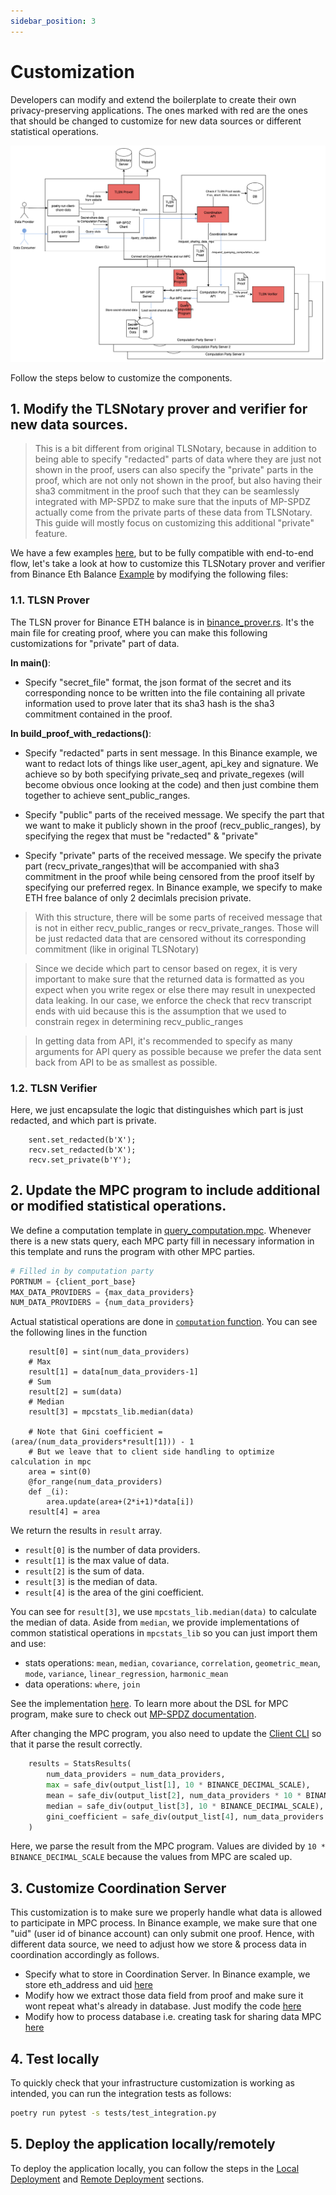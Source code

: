 ```yaml
---
sidebar_position: 3
---
```


# Customization

Developers can modify and extend the boilerplate to create their own privacy-preserving applications. The ones marked with red are the ones that should be changed to customize for new data sources or different statistical operations.

![Components to be customized](../components-to-be-customized.png)


Follow the steps below to customize the components.

## 1. Modify the TLSNotary prover and verifier for new data sources.

> This is a bit different from original TLSNotary, because in addition to being able to specify "redacted" parts of data where they are just not shown in the proof, users can also specify the "private" parts in the proof, which are not only not shown in the proof, but also having their sha3 commitment in the proof such that they can be seamlessly integrated with MP-SPDZ to make sure that the inputs of MP-SPDZ actually come from the private parts of these data from TLSNotary. This guide will mostly focus on customizing this additional "private" feature.

We have a few examples [here](https://github.com/ZKStats/mpc-demo-infra/tree/main/tlsn/tlsn/examples), but to be fully compatible with end-to-end flow, let's take a look at how to customize this TLSNotary prover and verifier from Binance Eth Balance [Example](https://github.com/ZKStats/mpc-demo-infra/tree/main/tlsn/tlsn/examples/binance) by modifying the following files:

### 1.1. TLSN Prover

The TLSN prover for Binance ETH balance is in [binance_prover.rs](https://github.com/ZKStats/mpc-demo-infra/blob/main/tlsn/tlsn/examples/binance/binance_prover.rs). It's the main file for creating proof, where you can make this following customizations for "private" part of data.

**In main()**:

- Specify "secret_file" format, the json format of the secret and its corresponding nonce to be written into the file containing all private information used to prove later that its sha3 hash is the sha3 commitment contained in the proof.

**In build_proof_with_redactions()**:

- Specify "redacted" parts in sent message.
  In this Binance example, we want to redact lots of things like user_agent, api_key and signature. We achieve so by both specifying private_seq and private_regexes (will become obvious once looking at the code) and then just combine them together to achieve sent_public_ranges.

- Specify "public" parts of the received message.
  We specify the part that we want to make it publicly shown in the proof (recv_public_ranges), by specifying the regex that must be "redacted" & "private"

- Specify "private" parts of the received message.
  We specify the private part (recv_private_ranges)that will be accompanied with sha3 commitment in the proof while being censored from the proof itself by specifying our preferred regex. In Binance example, we specify to make ETH free balance of only 2 decimlals precision private.

> With this structure, there will be some parts of received message that is not in either recv_public_ranges or recv_private_ranges. Those will be just redacted data that are censored without its corresponding commitment (like in original TLSNotary)

> Since we decide which part to censor based on regex, it is very important to make sure that the returned data is formatted as you expect when you write regex or else there may result in unexpected data leaking. In our case, we enforce the check that recv transcript ends with uid because this is the assumption that we used to constrain regex in determining recv_public_ranges

> In getting data from API, it's recommended to specify as many arguments for API query as possible because we prefer the data sent back from API to be as smallest as possible.

### 1.2. TLSN Verifier

Here, we just encapsulate the logic that distinguishes which part is just redacted, and which part is private.

```
    sent.set_redacted(b'X');
    recv.set_redacted(b'X');
    recv.set_private(b'Y');
```

## 2. Update the MPC program to include additional or modified statistical operations.

We define a computation template in [query_computation.mpc](https://github.com/ZKStats/mpc-demo-infra/blob/d8de6b4dcf85ff434ca48cb2af3bd00de43aba8a/mpc_demo_infra/program/query_computation.mpc#L26-L64). Whenever there is a new stats query, each MPC party fill in necessary information in this template and runs the program with other MPC parties.

```python
# Filled in by computation party
PORTNUM = {client_port_base}
MAX_DATA_PROVIDERS = {max_data_providers}
NUM_DATA_PROVIDERS = {num_data_providers}
```

Actual statistical operations are done in [`computation` function](https://github.com/ZKStats/mpc-demo-infra/blob/d8de6b4dcf85ff434ca48cb2af3bd00de43aba8a/mpc_demo_infra/program/query_computation.mpc#L26-L64). You can see the following lines in the function
```python=
    result[0] = sint(num_data_providers)
    # Max
    result[1] = data[num_data_providers-1]
    # Sum
    result[2] = sum(data)
    # Median
    result[3] = mpcstats_lib.median(data)

    # Note that Gini coefficient = (area/(num_data_providers*result[1])) - 1
    # But we leave that to client side handling to optimize calculation in mpc
    area = sint(0)
    @for_range(num_data_providers)
    def _(i):
        area.update(area+(2*i+1)*data[i])
    result[4] = area
```
We return the results in `result` array.
- `result[0]` is the number of data providers.
- `result[1]` is the max value of data.
- `result[2]` is the sum of data.
- `result[3]` is the median of data.
- `result[4]` is the area of the gini coefficient.

You can see for `result[3]`, we use `mpcstats_lib.median(data)` to calculate the median of data. Aside from `median`, we provide implementations of common statistical operations in `mpcstats_lib` so you can just import them and use:
- stats operations: `mean`, `median`, `covariance`, `correlation`, `geometric_mean`, `mode`, `variance`, `linear_regression`, `harmonic_mean`
- data operations: `where`, `join`

See the implementation [here](https://github.com/ZKStats/MP-SPDZ/blob/cdad13da73d4bcd7e10c04efd8c22cba7453f0c3/mpcstats/mpcstats_lib.py#L79-L303). To learn more about the DSL for MPC program, make sure to check out [MP-SPDZ documentation](https://mp-spdz.readthedocs.io/en/latest/readme.html).

After changing the MPC program, you also need to update the [Client CLI](https://github.com/ZKStats/mpc-demo-infra/blob/c57245417eec906947bd463e4651ecc528f949ce/mpc_demo_infra/client_lib/lib.py#L107-L113) so that it parse the result correctly.

```python
    results = StatsResults(
        num_data_providers = num_data_providers,
        max = safe_div(output_list[1], 10 * BINANCE_DECIMAL_SCALE),
        mean = safe_div(output_list[2], num_data_providers * 10 * BINANCE_DECIMAL_SCALE),
        median = safe_div(output_list[3], 10 * BINANCE_DECIMAL_SCALE),
        gini_coefficient = safe_div(output_list[4], num_data_providers * output_list[2]) - 1,
    )
```
Here, we parse the result from the MPC program. Values are divided by `10 * BINANCE_DECIMAL_SCALE` because the values from MPC are scaled up.

## 3. Customize Coordination Server

This customization is to make sure we properly handle what data is allowed to participate in MPC process. In Binance example, we make sure that one "uid" (user id of binance account) can only submit one proof. Hence, with different data source, we need to adjust how we store & process data in coordination accordingly as follows.

- Specify what to store in Coordination Server.
  In Binance example, we store eth_address and uid [here](https://github.com/ZKStats/mpc-demo-infra/blob/e73b35aa487b8dc1efd403edddb80f10ebebf681/mpc_demo_infra/coordination_server/database.py#L31)
- Modify how we extract those data field from proof and make sure it wont repeat what's already in database.
  Just modify the code [here](https://github.com/ZKStats/mpc-demo-infra/blob/e73b35aa487b8dc1efd403edddb80f10ebebf681/mpc_demo_infra/coordination_server/routes.py#L142-L157)
- Modify how to process database i.e. creating task for sharing data MPC [here](https://github.com/ZKStats/mpc-demo-infra/blob/e73b35aa487b8dc1efd403edddb80f10ebebf681/mpc_demo_infra/coordination_server/routes.py#L233-L250)

## 4. Test locally

To quickly check that your infrastructure customization is working as intended, you can run the integration tests as follows:

```bash
poetry run pytest -s tests/test_integration.py
```

## 5. Deploy the application locally/remotely

To deploy the application locally, you can follow the steps in the [Local Deployment](/getting-started/local-deployment) and [Remote Deployment](/getting-started/remote-deployment) sections.

